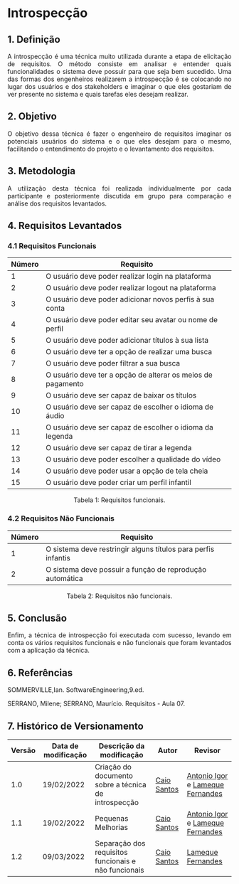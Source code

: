 # Introspecção

## 1. Definição

<p align="justify">
A introspecção é uma técnica muito utilizada durante a etapa de elicitação de requisitos. O método consiste em analisar e entender quais funcionalidades o sistema deve possuir para que seja bem sucedido. Uma das formas dos engenheiros realizarem a introspecção é se colocando no lugar dos usuários e dos stakeholders e imaginar o que eles gostariam de ver presente no sistema e quais tarefas eles desejam realizar.
</p>


## 2. Objetivo

<p align="justify">
O objetivo dessa técnica é fazer o engenheiro de requisitos imaginar os potenciais usuários do sistema e o que eles desejam para o mesmo, facilitando o entendimento do projeto e o levantamento dos requisitos.
</p>


## 3. Metodologia

<p align="justify">
A utilização desta técnica foi realizada individualmente por cada participante e posteriormente discutida em grupo para comparação e análise dos requisitos levantados.
</p>


## 4. Requisitos Levantados

### 4.1 Requisitos Funcionais

| Número | Requisito |
|--|--|
|1|O usuário deve poder realizar login na plataforma|
|2|O usuário deve poder realizar logout na plataforma|
|3|O usuário deve poder adicionar novos perfis à sua conta|
|4|O usuário deve poder editar seu avatar ou nome de perfil|
|5|O usuário deve poder adicionar títulos à sua lista|
|6|O usuário deve ter a opção de realizar uma busca|
|7|O usuário deve poder filtrar a sua busca|
|8|O usuário deve ter a opção de alterar os meios de pagamento|
|9|O usuário deve ser capaz de baixar os títulos|
|10|O usuário deve ser capaz de escolher o idioma de áudio|
|11|O usuário deve ser capaz de escolher o idioma da legenda|
|12|O usuário deve ser capaz de tirar a legenda|
|13|O usuário deve poder escolher a qualidade do vídeo|
|14|O usuário deve poder usar a opção de tela cheia|
|15| O usuário deve poder criar um perfil infantil |Introspecção|

<center>
Tabela 1: Requisitos funcionais.
</center>

### 4.2 Requisitos Não Funcionais

| Número | Requisito |
|--|--|
|1|O sistema deve restringir alguns títulos para perfis infantis|
|2|O sistema deve possuir a função de reprodução automática|

<center>
Tabela 2: Requisitos não funcionais.
</center>

## 5. Conclusão
<p align="justify">
Enfim, a técnica de introspecção foi executada com sucesso, levando em conta os vários requisitos funcionais e não funcionais que foram levantados com a aplicação da técnica.
</p>

## 6. Referências

SOMMERVILLE,Ian. SoftwareEngineering,9.ed.

SERRANO, Milene; SERRANO, Maurício. Requisitos - Aula 07.


## 7. Histórico de Versionamento

|Versão|Data de modificação|Descrição da modificação|Autor|Revisor|
|-|-|-|-|-|
|1.0|19/02/2022|Criação do documento sobre a técnica de introspecção|[Caio Santos](https://github.com/caiobsantos)|[Antonio Igor](https://github.com/antonioigorcarvalho) e [Lameque Fernandes](https://github.com/lamequefernandes)|
|1.1|19/02/2022|Pequenas Melhorias|[Caio Santos](https://github.com/caiobsantos)|[Antonio Igor](https://github.com/antonioigorcarvalho) e [Lameque Fernandes](https://github.com/lamequefernandes)|
|1.2|09/03/2022|Separação dos requisitos funcionais e não funcionais|[Caio Santos](https://github.com/caiobsantos)|[Lameque Fernandes](https://github.com/lamequefernandes)|
